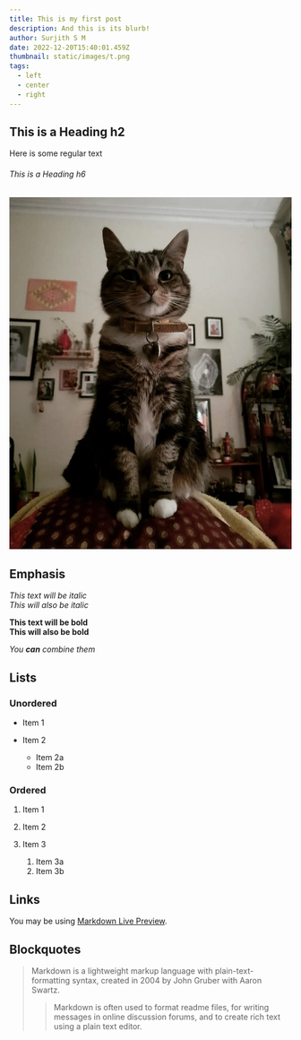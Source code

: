 ```yaml
---
title: This is my first post
description: And this is its blurb!
author: Surjith S M
date: 2022-12-20T15:40:01.459Z
thumbnail: static/images/t.png
tags:
  - left
  - center
  - right
---
```

## This is a Heading h2

Here is some regular text

###### This is a Heading h6

![A tabby cat](static/images/img_3e4210cfabe5-1.jpg)

## Emphasis

*This text will be italic*\
*This will also be italic*

**This text will be bold**\
**This will also be bold**

*You **can** combine them*

## Lists

### Unordered

* Item 1
* Item 2

  * Item 2a
  * Item 2b

### Ordered

1. Item 1
2. Item 2
3. Item 3

   1. Item 3a
   2. Item 3b

## Links

You may be using [Markdown Live Preview](https://markdownlivepreview.com/).

## Blockquotes

> Markdown is a lightweight markup language with plain-text-formatting syntax, created in 2004 by John Gruber with Aaron Swartz.
>
> > Markdown is often used to format readme files, for writing messages in online discussion forums, and to create rich text using a plain text editor.